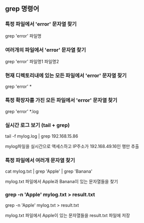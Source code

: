 ## grep 명령어


### 특정 파일에서 'error' 문자열 찾기
grep 'error' 파일명

### 여러개의 파일에서 'error' 문자열 찾기
grep 'error' 파일명1 파일명2

### 현재 디렉토리내에 있는 모든 파일에서 'error' 문자열 찾기
grep 'error' *

### 특정 확장자를 가진 모든 파일에서 'error' 문자열 찾기
grep 'error' *.log

### 실시간 로그 보기 (tail + grep)
tail -f mylog.log | grep 192.168.15.86

mylog파일을 실시간으로 액세스하고 IP주소가 192.168.49.16인 행만 추출

### 특정 파일에서 여러개 문자열 찾기
cat mylog.txt | grep 'Apple' | grep 'Banana'

mylog.txt 파일에서 Apple과 Banana이 있는 문자열들을 찾기

### grep -n 'Apple' mylog.txt > result.txt
grep -n 'Apple' mylog.txt > result.txt

mylog.txt 파일에서 Apple이 있는 문자열들을 result.txt 파일에 저장
